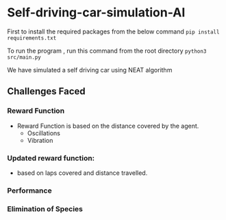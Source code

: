 # Self-driving-car-simulation-AI
First to install the required packages from the below command
```pip install requirements.txt```

To run the program , run this command from the root directory
```python3 src/main.py```


We have simulated a self driving car using NEAT algorithm
## Challenges Faced

### Reward Function 
+ Reward Function is based on the distance covered by the agent.
  + Oscillations
  + Vibration

### Updated reward function:
+ based on laps covered and distance travelled.


### Performance

### Elimination of Species
